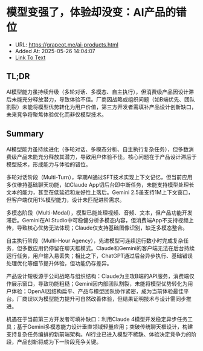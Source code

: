 # 模型变强了，体验却没变：AI产品的错位
- URL: https://grapeot.me/ai-products.html
- Added At: 2025-05-26 14:04:07
- [Link To Text](2025-05-26-模型变强了，体验却没变：ai产品的错位_raw.md)

## TL;DR


AI模型能力虽持续升级（多轮对话、多模态、自主执行），但消费级产品因设计滞后未能充分释放潜力，导致体验不佳。厂商因战略或组织问题（如B端优先、团队割裂）未能将模型优势转化为用户价值，第三方开发者需填补产品设计创新缺口，未来竞争将聚焦体验优化而非仅模型技术。

## Summary


AI模型能力虽持续进化（多轮对话、多模态分析、自主执行复杂任务），但多数消费级产品未能充分释放其潜力，导致用户体验不佳。核心问题在于产品设计滞后于模型技术，形成能力与体验的错位。

多轮对话阶段（Multi-Turn），早期AI通过SFT技术实现上下文记忆，但当前应用多仅维持基础聊天功能，如Claude App切后台即中断任务，未能支持模型处理长文本的能力，甚至在低延迟和友好性上落后。Gemini 2.5虽支持1M上下文窗口，但客户端仅用1%模型能力，设计未匹配进阶需求。

多模态阶段（Multi-Modal），模型已能处理视频、音频、文本，但产品功能开发滞后。Gemini在AI Studio中可稳健分析多模态内容，但消费端App不支持视频上传，导致核心优势无法体现；Claude仅支持基础图像识别，缺乏多模态整合。

自主执行阶段（Multi-Hour Agency），先进模型可连续运行数小时完成复杂任务，但多数应用仍停留在聊天框模式。Claude和Gemini的客户端无法在后台持续运行任务，用户输入易丢失；相比之下，ChatGPT通过后台异步执行、基础错误处理优化等细节提升体验，但功能仍存差异。

产品设计短板源于公司战略与组织结构：Claude为主攻B端的API服务，消费端仅作展示窗口，导致功能粗糙；Gemini因内部团队割裂，未能将模型优势转化为用户体验；OpenAI因结构扁平、产品与模型团队协作紧密，成为当前体验最佳平台。厂商误以为模型能力提升可自然改善体验，但结果证明技术与设计需同步推进。

机遇在于当前第三方开发者可填补缺口：利用Claude 4模型开发稳定异步任务工具；基于Gemini多模态能力设计垂直领域轻量应用；突破传统聊天框设计，构建支持复杂任务编排的新前端架构。AI行业已进入模型不稀缺、体验决定竞争力的阶段，产品创新将成为下一阶段竞争关键。
